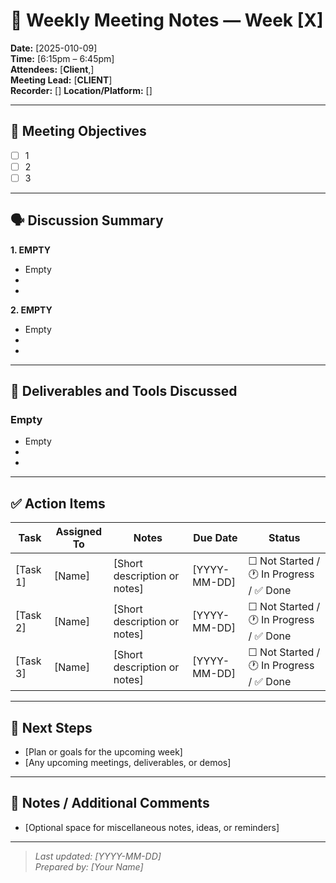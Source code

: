 # 📝 Weekly Meeting Notes — Week [X]

**Date:** [2025-010-09]  
**Time:** [6:15pm – 6:45pm]  
**Attendees:** [**Client**,]  
**Meeting Lead:** [**CLIENT**]  
**Recorder:** []
**Location/Platform:** []

---

## 🎯 Meeting Objectives
- [ ] 1
- [ ] 2
- [ ] 3

---

## 🗣️ Discussion Summary

**1. EMPTY**
- Empty 
- 
- 


**2. EMPTY**
- Empty 
- 
- 

---

## 🧩 Deliverables and Tools Discussed

### Empty
- Empty
-
- 




---

## ✅ Action Items

| Task | Assigned To | Notes | Due Date | Status |
|------|--------------|-------|----------|--------|
| [Task 1] | [Name] | [Short description or notes] | [YYYY-MM-DD] | ☐ Not Started / 🕐 In Progress / ✅ Done |
| [Task 2] | [Name] | [Short description or notes] | [YYYY-MM-DD] | ☐ Not Started / 🕐 In Progress / ✅ Done |
| [Task 3] | [Name] | [Short description or notes] | [YYYY-MM-DD] | ☐ Not Started / 🕐 In Progress / ✅ Done |
---

## 📅 Next Steps
- [Plan or goals for the upcoming week]
- [Any upcoming meetings, deliverables, or demos]

---

## 💬 Notes / Additional Comments
- [Optional space for miscellaneous notes, ideas, or reminders]

---

> _Last updated: [YYYY-MM-DD]_  
> _Prepared by: [Your Name]_

